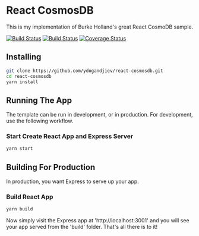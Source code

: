 # React CosmosDB

This is my implementation of Burke Holland's great React CosmoDB sample.

[![Build Status](https://ydogandjiev.visualstudio.com/_apis/public/build/definitions/35dab36f-5d13-406c-afa8-9b2b906763c4/3/badge)](https://ydogandjiev.visualstudio.com/taskmeow/_build/index?definitionId=3)
[![Build Status](https://travis-ci.org/ydogandjiev/taskmeow.svg?branch=master)](https://travis-ci.org/ydogandjiev/taskmeow)
[![Coverage Status](https://coveralls.io/repos/github/ydogandjiev/taskmeow/badge.svg?branch=code-coverage)](https://coveralls.io/github/ydogandjiev/taskmeow?branch=code-coverage)

## Installing

```bash
git clone https://github.com/ydogandjiev/react-cosmosdb.git
cd react-cosmosdb
yarn install
```

## Running The App

The template can be run in development, or in production. For development, use the following workflow.

### Start Create React App and Express Server

```bash
yarn start
```

## Building For Production

In production, you want Express to serve up your app.

### Build React App

```bash
yarn build
```

Now simply visit the Express app at 'http://localhost:3001' and you will see your app served from the 'build' folder. That's all there is to it!
